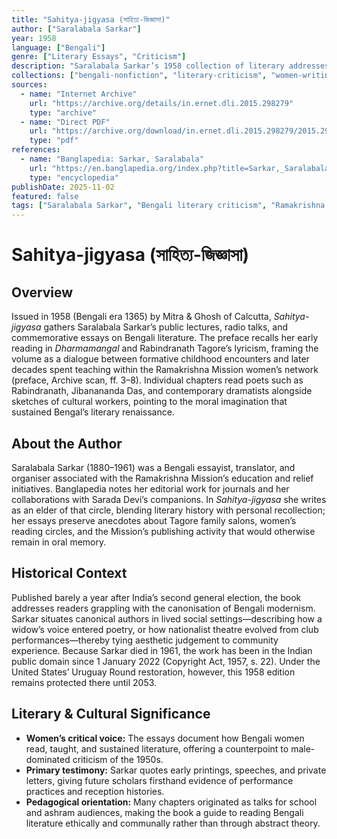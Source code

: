 ```yaml
---
title: "Sahitya-jigyasa (সাহিত্য-জিজ্ঞাসা)"
author: ["Saralabala Sarkar"]
year: 1958
language: ["Bengali"]
genre: ["Literary Essays", "Criticism"]
description: "Saralabala Sarkar’s 1958 collection of literary addresses and essays, published by Mitra & Ghosh, surveys Bengali poetry, prose, and cultural personalities with the clarity of an activist-critic who worked inside the Ramakrishna Mission’s educational programmes."
collections: ["bengali-nonfiction", "literary-criticism", "women-writing"]
sources:
  - name: "Internet Archive"
    url: "https://archive.org/details/in.ernet.dli.2015.298279"
    type: "archive"
  - name: "Direct PDF"
    url: "https://archive.org/download/in.ernet.dli.2015.298279/2015.298279.Sahitya-jigyasa.pdf"
    type: "pdf"
references:
  - name: "Banglapedia: Sarkar, Saralabala"
    url: "https://en.banglapedia.org/index.php?title=Sarkar,_Saralabala"
    type: "encyclopedia"
publishDate: 2025-11-02
featured: false
tags: ["Saralabala Sarkar", "Bengali literary criticism", "Ramakrishna Mission", "women authors", "mid-20th century Bengal"]
---
```


# Sahitya-jigyasa (সাহিত্য-জিজ্ঞাসা)

## Overview

Issued in 1958 (Bengali era 1365) by Mitra & Ghosh of Calcutta, *Sahitya-jigyasa* gathers Saralabala Sarkar’s public lectures, radio talks, and commemorative essays on Bengali literature. The preface recalls her early reading in *Dharmamangal* and Rabindranath Tagore’s lyricism, framing the volume as a dialogue between formative childhood encounters and later decades spent teaching within the Ramakrishna Mission women’s network (preface, Archive scan, ff. 3–8). Individual chapters read poets such as Rabindranath, Jibanananda Das, and contemporary dramatists alongside sketches of cultural workers, pointing to the moral imagination that sustained Bengal’s literary renaissance.

## About the Author

Saralabala Sarkar (1880–1961) was a Bengali essayist, translator, and organiser associated with the Ramakrishna Mission’s education and relief initiatives. Banglapedia notes her editorial work for journals and her collaborations with Sarada Devi’s companions. In *Sahitya-jigyasa* she writes as an elder of that circle, blending literary history with personal recollection; her essays preserve anecdotes about Tagore family salons, women’s reading circles, and the Mission’s publishing activity that would otherwise remain in oral memory.

## Historical Context

Published barely a year after India’s second general election, the book addresses readers grappling with the canonisation of Bengali modernism. Sarkar situates canonical authors in lived social settings—describing how a widow’s voice entered poetry, or how nationalist theatre evolved from club performances—thereby tying aesthetic judgement to community experience. Because Sarkar died in 1961, the work has been in the Indian public domain since 1 January 2022 (Copyright Act, 1957, s. 22). Under the United States’ Uruguay Round restoration, however, this 1958 edition remains protected there until 2053.

## Literary & Cultural Significance

- **Women’s critical voice:** The essays document how Bengali women read, taught, and sustained literature, offering a counterpoint to male-dominated criticism of the 1950s.
- **Primary testimony:** Sarkar quotes early printings, speeches, and private letters, giving future scholars firsthand evidence of performance practices and reception histories.
- **Pedagogical orientation:** Many chapters originated as talks for school and ashram audiences, making the book a guide to reading Bengali literature ethically and communally rather than through abstract theory.
